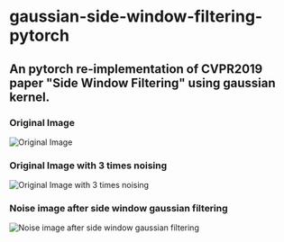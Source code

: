 # gaussian-side-window-filtering-pytorch

## An pytorch re-implementation of CVPR2019 paper "Side Window Filtering" using gaussian kernel.


### Original Image

![](./img/kirai.jpeg, "Original Image")

### Original Image with 3 times noising

![](./img/kirai_noise.jpeg, "Original Image with 3 times noising")

### Noise image after side window gaussian filtering

![](./img/kirai_out.jpeg, "Noise image after side window gaussian filtering")

